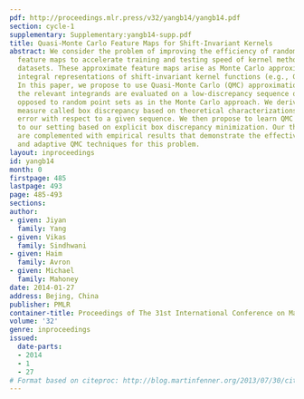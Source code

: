 ```yaml
---
pdf: http://proceedings.mlr.press/v32/yangb14/yangb14.pdf
section: cycle-1
supplementary: Supplementary:yangb14-supp.pdf
title: Quasi-Monte Carlo Feature Maps for Shift-Invariant Kernels
abstract: We consider the problem of improving the efficiency of randomized Fourier
  feature maps to accelerate training and testing speed of kernel methods on large
  datasets. These approximate feature maps arise as Monte Carlo approximations to
  integral representations of shift-invariant kernel functions (e.g., Gaussian kernel).
  In this paper, we propose to use Quasi-Monte Carlo (QMC) approximations instead  where
  the relevant integrands are evaluated on a low-discrepancy sequence of points as
  opposed to random point sets as in the Monte Carlo approach. We derive a new discrepancy
  measure called box discrepancy based on theoretical characterizations of the integration
  error with respect to a given sequence. We then propose to learn QMC sequences adapted
  to our setting based on explicit box discrepancy minimization. Our theoretical analyses
  are complemented with empirical results that demonstrate the effectiveness of classical
  and adaptive QMC techniques for this problem.
layout: inproceedings
id: yangb14
month: 0
firstpage: 485
lastpage: 493
page: 485-493
sections: 
author:
- given: Jiyan
  family: Yang
- given: Vikas
  family: Sindhwani
- given: Haim
  family: Avron
- given: Michael
  family: Mahoney
date: 2014-01-27
address: Bejing, China
publisher: PMLR
container-title: Proceedings of The 31st International Conference on Machine Learning
volume: '32'
genre: inproceedings
issued:
  date-parts:
  - 2014
  - 1
  - 27
# Format based on citeproc: http://blog.martinfenner.org/2013/07/30/citeproc-yaml-for-bibliographies/
---
```

